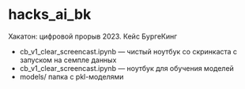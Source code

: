 # hacks_ai_bk
Хакатон: цифровой прорыв 2023. Кейс БургеКинг

* cb_v1_clear_screencast.ipynb — чистый ноутбук со скринкаста с запуском на семпле данных
* cb_v1_clear_screencast.ipynb — ноутбук для обучения моделей
* models/ папка с pkl-моделями
  

